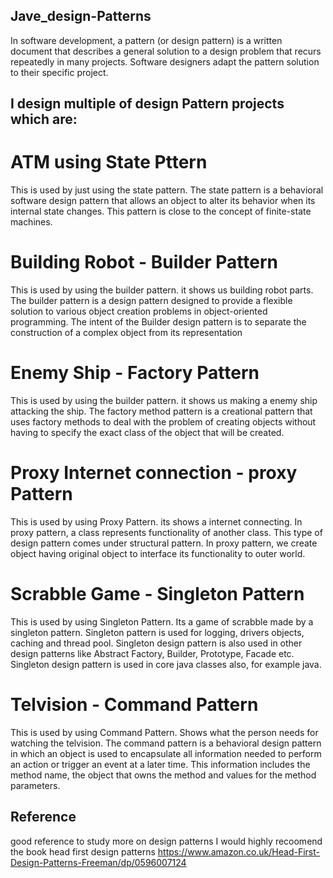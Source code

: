## Jave_design-Patterns
 In software development, a pattern (or design pattern) is a written document that describes a general solution to a design problem that recurs repeatedly in many projects. Software designers adapt the pattern solution to their specific project.
 
## I design multiple of design Pattern projects which are: 

# ATM using State Pttern
This is used by just using the state pattern.
The state pattern is a behavioral software design pattern that allows an object to alter its behavior when its internal state changes. This pattern is close to the concept of finite-state machines.

# Building Robot - Builder Pattern
This is used by using the builder pattern. it shows us building robot parts. 
The builder pattern is a design pattern designed to provide a flexible solution to various object creation problems in object-oriented programming. The intent of the Builder design pattern is to separate the construction of a complex object from its representation

# Enemy Ship - Factory Pattern
This is used by using the builder pattern. it shows us making a enemy ship attacking the ship.
The factory method pattern is a creational pattern that uses factory methods to deal with the problem of creating objects without having to specify the exact class of the object that will be created.

# Proxy Internet connection - proxy Pattern
This is used by using Proxy Pattern. its shows a internet connecting.
In proxy pattern, a class represents functionality of another class. This type of design pattern comes under structural pattern. In proxy pattern, we create object having original object to interface its functionality to outer world.

# Scrabble Game - Singleton Pattern
This is used by using Singleton Pattern. Its a game of scrabble made by a singleton pattern.
Singleton pattern is used for logging, drivers objects, caching and thread pool. Singleton design pattern is also used in other design patterns like Abstract Factory, Builder, Prototype, Facade etc. Singleton design pattern is used in core java classes also, for example java.

# Telvision - Command Pattern
This is used by using Command Pattern. Shows what the person needs for watching the telvision.
The command pattern is a behavioral design pattern in which an object is used to encapsulate all information needed to perform an action or trigger an event at a later time. This information includes the method name, the object that owns the method and values for the method parameters.

## Reference 
good reference to study more on design patterns I would highly recoomend the book head first design patterns
https://www.amazon.co.uk/Head-First-Design-Patterns-Freeman/dp/0596007124

